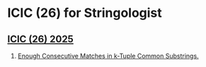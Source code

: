 # ICIC (26) for Stringologist
## [ICIC (26) 2025](https://dblp.org/db/conf/icic/icic2025-26.html)
  1. [Enough Consecutive Matches in k-Tuple Common Substrings.](https://doi.org/10.1007/978-981-95-0030-7_40)  
  
